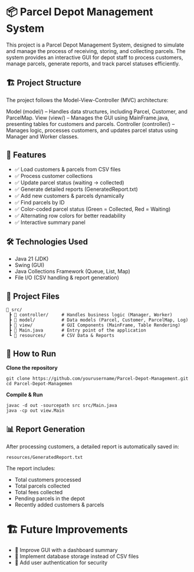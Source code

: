 # 📦 Parcel Depot Management System

This project is a Parcel Depot Management System, designed to simulate and manage the process of receiving, storing, and collecting parcels. The system provides an interactive GUI for depot staff to process customers, manage parcels, generate reports, and track parcel statuses efficiently.

## 🏗 Project Structure

The project follows the Model-View-Controller (MVC) architecture:

Model (model/) – Handles data structures, including Parcel, Customer, and ParcelMap.
View (view/) – Manages the GUI using MainFrame.java, presenting tables for customers and parcels.
Controller (controller/) – Manages logic, processes customers, and updates parcel status using Manager and Worker classes.

## 📜 Features

- ✅ Load customers & parcels from CSV files
- ✅ Process customer collections
- ✅ Update parcel status (waiting → collected)
- ✅ Generate detailed reports (GeneratedReport.txt)
- ✅ Add new customers & parcels dynamically
- ✅ Find parcels by ID
- ✅ Color-coded parcel status (Green = Collected, Red = Waiting)
- ✅ Alternating row colors for better readability
- ✅ Interactive summary panel

## 🛠 Technologies Used

- Java 21 (JDK)
- Swing (GUI)
- Java Collections Framework (Queue, List, Map)
- File I/O (CSV handling & report generation)

## 📁 Project Files
```
📂 src/
 ┣ 📂 controller/     # Handles business logic (Manager, Worker)
 ┣ 📂 model/          # Data models (Parcel, Customer, ParcelMap, Log)
 ┣ 📂 view/           # GUI Components (MainFrame, Table Rendering)
 ┣ 📜 Main.java       # Entry point of the application
 ┗ 📂 resources/      # CSV Data & Reports
```
## 🔧 How to Run

**Clone the repository**

```
git clone https://github.com/yourusername/Parcel-Depot-Management.git
cd Parcel-Depot-Managemen
```

**Compile & Run**

```
javac -d out -sourcepath src src/Main.java
java -cp out view.Main
```

## 📊 Report Generation

After processing customers, a detailed report is automatically saved in:
```
resources/GeneratedReport.txt
```

The report includes:

- Total customers processed
- Total parcels collected
- Total fees collected
- Pending parcels in the depot
- Recently added customers & parcels

# 🏗 Future Improvements

- 🔹 Improve GUI with a dashboard summary
- 🔹 Implement database storage instead of CSV files
- 🔹 Add user authentication for security
